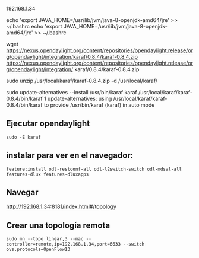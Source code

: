192.168.1.34

echo 'export JAVA_HOME=/usr/lib/jvm/java-8-openjdk-amd64/jre' >> ~/.bashrc
echo 'export JAVA_HOME=/usr/lib/jvm/java-8-openjdk-amd64/jre' >> ~/.bashrc

wget https://nexus.opendaylight.org/content/repositories/opendaylight.release/org/opendaylight/integration/karaf/0.8.4/karaf-0.8.4.zip https://nexus.opendaylight.org/content/repositories/opendaylight.release/org/opendaylight/integration/
karaf/0.8.4/karaf-0.8.4.zip


sudo unzip /usr/local/karaf/karaf-0.8.4.zip -d /usr/local/karaf/

sudo update-alternatives --install /usr/bin/karaf karaf /usr/local/karaf/karaf-0.8.4/bin/karaf 1 update-alternatives: using /usr/local/karaf/karaf-0.8.4/bin/karaf to provide /usr/bin/karaf (karaf) in auto mode




## Ejecutar opendaylight
```
sudo -E karaf
```


## instalar para ver en el navegador:

```
feature:install odl-restconf-all odl-l2switch-switch odl-mdsal-all features-dlux features-dluxapps
```

## Navegar

http://192.168.1.34:8181/index.html#/topology


## Crear una topología remota
```
sudo mn --topo linear,3 --mac --controller=remote,ip=192.168.1.34,port=6633 --switch ovs,protocols=OpenFlow13